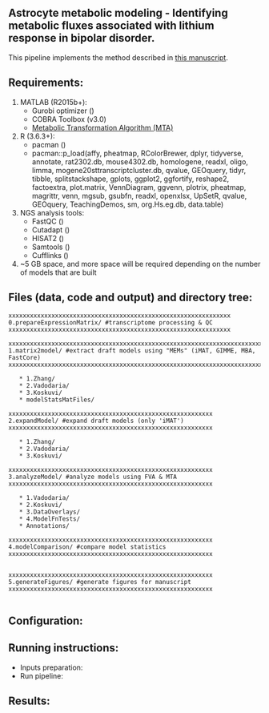 ## Astrocyte metabolic modeling - Identifying metabolic fluxes associated with lithium response in bipolar disorder.
This pipeline implements the method described in [this manuscript](https://anin90.github.io/).

## Requirements:
1. MATLAB (R2015b+):
   * Gurobi optimizer ()
   * COBRA Toolbox (v3.0)
   * [Metabolic Transformation Algorithm (MTA)](https://github.com/ImNotaGit/MTA)
2. R (3.6.3+):
   * pacman ()
   * pacman::p_load(affy, pheatmap, RColorBrewer, dplyr, tidyverse, annotate, rat2302.db, mouse4302.db, homologene, 
							readxl, oligo, limma, mogene20sttranscriptcluster.db, qvalue, GEOquery, tidyr, tibble, splitstackshape, gplots, 
							ggplot2, ggfortify, reshape2, factoextra, plot.matrix, VennDiagram, ggvenn, plotrix, pheatmap, magrittr, venn, 
							mgsub, gsubfn, readxl, openxlsx, UpSetR, qvalue, GEOquery, TeachingDemos, sm, org.Hs.eg.db, data.table)
4. NGS analysis tools: 
   * FastQC ()
   * Cutadapt ()
   * HISAT2 ()
   * Samtools ()
   * Cufflinks ()
5. ~5 GB space, and more space will be required depending on the number of models that are built

## Files (data, code and output) and directory tree:
````````````
xxxxxxxxxxxxxxxxxxxxxxxxxxxxxxxxxxxxxxxxxxxxxxxxxxxxxxxxxxxxxx
0.prepareExpressionMatrix/ #transcriptome processing & QC
xxxxxxxxxxxxxxxxxxxxxxxxxxxxxxxxxxxxxxxxxxxxxxxxxxxxxxxxxxxxxx

xxxxxxxxxxxxxxxxxxxxxxxxxxxxxxxxxxxxxxxxxxxxxxxxxxxxxxxxxxxxxxxxxxxxxxxxxxxxxxxx
1.matrix2model/ #extract draft models using "MEMs" (iMAT, GIMME, MBA, FastCore)
xxxxxxxxxxxxxxxxxxxxxxxxxxxxxxxxxxxxxxxxxxxxxxxxxxxxxxxxxxxxxxxxxxxxxxxxxxxxxxxx

   * 1.Zhang/			
   * 2.Vadodaria/
   * 3.Koskuvi/
   * modelStatsMatFiles/

xxxxxxxxxxxxxxxxxxxxxxxxxxxxxxxxxxxxxxxxxxxxxxxxxxxxxxxxx
2.expandModel/ #expand draft models (only 'iMAT')
xxxxxxxxxxxxxxxxxxxxxxxxxxxxxxxxxxxxxxxxxxxxxxxxxxxxxxxxx

   * 1.Zhang/
   * 2.Vadodaria/
   * 3.Koskuvi/

xxxxxxxxxxxxxxxxxxxxxxxxxxxxxxxxxxxxxxxxxxxxxxxxxxxxxxxxx
3.analyzeModel/ #analyze models using FVA & MTA
xxxxxxxxxxxxxxxxxxxxxxxxxxxxxxxxxxxxxxxxxxxxxxxxxxxxxxxxx

   * 1.Vadodaria/
   * 2.Koskuvi/
   * 3.DataOverlays/
   * 4.ModelFnTests/
   * Annotations/

xxxxxxxxxxxxxxxxxxxxxxxxxxxxxxxxxxxxxxxxxxxxxxxxxxxxxxxxx
4.modelComparison/ #compare model statistics  
xxxxxxxxxxxxxxxxxxxxxxxxxxxxxxxxxxxxxxxxxxxxxxxxxxxxxxxxx


xxxxxxxxxxxxxxxxxxxxxxxxxxxxxxxxxxxxxxxxxxxxxxxxxxxxxxxxx
5.generateFigures/ #generate figures for manuscript
xxxxxxxxxxxxxxxxxxxxxxxxxxxxxxxxxxxxxxxxxxxxxxxxxxxxxxxxx


````````````

## Configuration:

## Running instructions:
   * Inputs preparation:
   * Run pipeline:

## Results:

